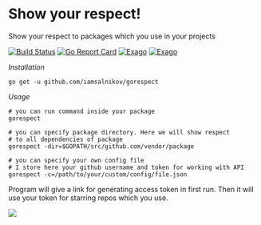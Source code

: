 # Show your respect!

Show your respect to packages which you use in your projects

[![Build Status](https://travis-ci.org/iamsalnikov/gorespect.svg?branch=master)](https://travis-ci.org/iamsalnikov/gorespect)
[![Go Report Card](https://goreportcard.com/badge/github.com/iamsalnikov/gorespect)](https://goreportcard.com/report/github.com/iamsalnikov/gorespect)
[![Exago](https://api.exago.io/badge/tests/github.com/iamsalnikov/gorespect)](https://exago.io/project/github.com/iamsalnikov/gorespect)
[![Exago](https://api.exago.io/badge/cov/github.com/iamsalnikov/gorespect)](https://exago.io/project/github.com/iamsalnikov/gorespect)

*Installation*

```
go get -u github.com/iamsalnikov/gorespect
```

*Usage*

```
# you can run command inside your package
gorespect

# you can specify package directory. Here we will show respect
# to all dependencies of package
gorespect -dir=$GOPATH/src/github.com/vendor/package

# you can specify your own config file
# I store here your github username and token for working with API
gorespect -c=/path/to/your/custom/config/file.json
```

Program will give a link for generating access token in first run.
Then it will use your token for starring repos which you use.

![](https://jokideo.com/wp-content/uploads/meme/2014/06/Reaction-Pic---My-respect.jpg)